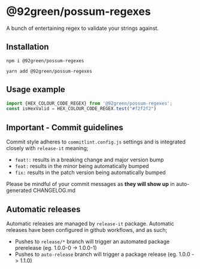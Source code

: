 # @92green/possum-regexes

A bunch of entertaining regex to validate your strings against.

## Installation

```
npm i @92green/possum-regexes
```

```
yarn add @92green/possum-regexes
```

## Usage example

```js
import {HEX_COLOUR_CODE_REGEX} from '@92green/possum-regexes';
const isHexValid = HEX_COLOUR_CODE_REGEX.test("#f2f2f2")
```

## Important - Commit guidelines

Commit style adheres to `commitlint.config.js` settings and is integrated closely with `release-it`
meaning;

- `feat!:` results in a breaking change and major version bump
- `feat:`  results in the minor being automatically bumped
- `fix:` results in the patch version being automatically bumped

Please be mindful of your commit messages as **they will show up** in auto-generated CHANGELOG.md

## Automatic releases

Automatic releases are managed by `release-it` package. Automatic releases have been configured in github workflows, and as such;

- Pushes to `release/*` branch will trigger an automated package prerelease (eg. 1.0.0-0 -> 1.0.0-1)
- Pushes to `auto-release` branch will trigger a package release (eg. 1.0.0 -> 1.1.0)